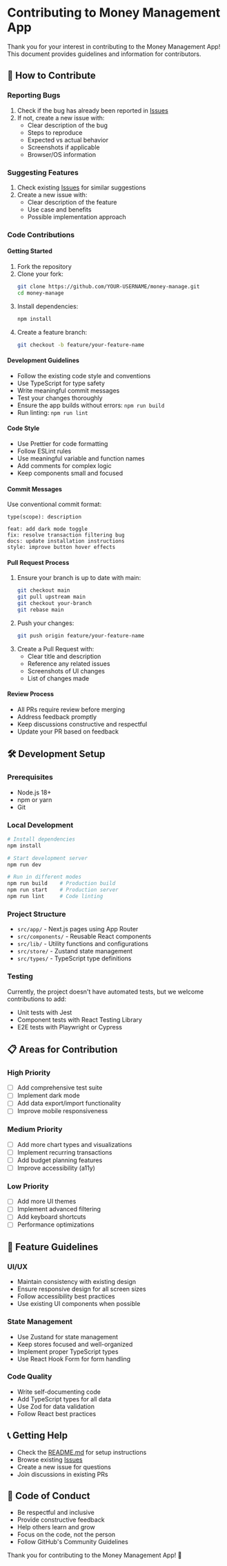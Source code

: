 # Contributing to Money Management App

Thank you for your interest in contributing to the Money Management App! This document provides guidelines and information for contributors.

## 🤝 How to Contribute

### Reporting Bugs
1. Check if the bug has already been reported in [Issues](https://github.com/ocean28799/money-manage/issues)
2. If not, create a new issue with:
   - Clear description of the bug
   - Steps to reproduce
   - Expected vs actual behavior
   - Screenshots if applicable
   - Browser/OS information

### Suggesting Features
1. Check existing [Issues](https://github.com/ocean28799/money-manage/issues) for similar suggestions
2. Create a new issue with:
   - Clear description of the feature
   - Use case and benefits
   - Possible implementation approach

### Code Contributions

#### Getting Started
1. Fork the repository
2. Clone your fork:
   ```bash
   git clone https://github.com/YOUR-USERNAME/money-manage.git
   cd money-manage
   ```
3. Install dependencies:
   ```bash
   npm install
   ```
4. Create a feature branch:
   ```bash
   git checkout -b feature/your-feature-name
   ```

#### Development Guidelines
- Follow the existing code style and conventions
- Use TypeScript for type safety
- Write meaningful commit messages
- Test your changes thoroughly
- Ensure the app builds without errors: `npm run build`
- Run linting: `npm run lint`

#### Code Style
- Use Prettier for code formatting
- Follow ESLint rules
- Use meaningful variable and function names
- Add comments for complex logic
- Keep components small and focused

#### Commit Messages
Use conventional commit format:
```
type(scope): description

feat: add dark mode toggle
fix: resolve transaction filtering bug
docs: update installation instructions
style: improve button hover effects
```

#### Pull Request Process
1. Ensure your branch is up to date with main:
   ```bash
   git checkout main
   git pull upstream main
   git checkout your-branch
   git rebase main
   ```
2. Push your changes:
   ```bash
   git push origin feature/your-feature-name
   ```
3. Create a Pull Request with:
   - Clear title and description
   - Reference any related issues
   - Screenshots of UI changes
   - List of changes made

#### Review Process
- All PRs require review before merging
- Address feedback promptly
- Keep discussions constructive and respectful
- Update your PR based on feedback

## 🛠️ Development Setup

### Prerequisites
- Node.js 18+ 
- npm or yarn
- Git

### Local Development
```bash
# Install dependencies
npm install

# Start development server
npm run dev

# Run in different modes
npm run build    # Production build
npm run start    # Production server
npm run lint     # Code linting
```

### Project Structure
- `src/app/` - Next.js pages using App Router
- `src/components/` - Reusable React components
- `src/lib/` - Utility functions and configurations
- `src/store/` - Zustand state management
- `src/types/` - TypeScript type definitions

### Testing
Currently, the project doesn't have automated tests, but we welcome contributions to add:
- Unit tests with Jest
- Component tests with React Testing Library
- E2E tests with Playwright or Cypress

## 📋 Areas for Contribution

### High Priority
- [ ] Add comprehensive test suite
- [ ] Implement dark mode
- [ ] Add data export/import functionality
- [ ] Improve mobile responsiveness

### Medium Priority
- [ ] Add more chart types and visualizations
- [ ] Implement recurring transactions
- [ ] Add budget planning features
- [ ] Improve accessibility (a11y)

### Low Priority
- [ ] Add more UI themes
- [ ] Implement advanced filtering
- [ ] Add keyboard shortcuts
- [ ] Performance optimizations

## 🎯 Feature Guidelines

### UI/UX
- Maintain consistency with existing design
- Ensure responsive design for all screen sizes
- Follow accessibility best practices
- Use existing UI components when possible

### State Management
- Use Zustand for state management
- Keep stores focused and well-organized
- Implement proper TypeScript types
- Use React Hook Form for form handling

### Code Quality
- Write self-documenting code
- Add TypeScript types for all data
- Use Zod for data validation
- Follow React best practices

## 📞 Getting Help

- Check the [README.md](README.md) for setup instructions
- Browse existing [Issues](https://github.com/ocean28799/money-manage/issues)
- Create a new issue for questions
- Join discussions in existing PRs

## 📜 Code of Conduct

- Be respectful and inclusive
- Provide constructive feedback
- Help others learn and grow
- Focus on the code, not the person
- Follow GitHub's Community Guidelines

Thank you for contributing to the Money Management App! 🚀
